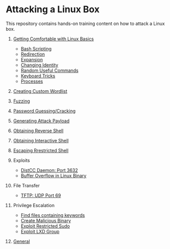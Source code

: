 # Attacking a Linux Box

This repository contains hands-on training content on how to attack a Linux box.

1. [Getting Comfortable with Linux Basics](getting_comfortable_with_linux_basics/README.md)
   * [Bash Scripting](getting_comfortable_with_linux_basics/documentation/bash_scripting/README.md)
   * [Redirection](getting_comfortable_with_linux_basics/documentation/redirection/README.md)
   * [Expansion](getting_comfortable_with_linux_basics/documentation/expansion/README.md)
   * [Changing Identity](getting_comfortable_with_linux_basics/documentation/changing_identity/README.md)
   * [Random Useful Commands](getting_comfortable_with_linux_basics/documentation/commands/README.md)
   * [Keyboard Tricks](getting_comfortable_with_linux_basics/documentation/keyboard_tricks/README.md)
   * [Processes](getting_comfortable_with_linux_basics/documentation/processes/README.md)

2. [Creating Custom Wordlist](creating_custom_wordlist/README.md)
3. [Fuzzing](fuzzing/README.md)
4. [Password Guessing/Cracking](password_guessing/README.md)
5. [Generating Attack Payload](generating_attack_payload/README.md)
6. [Obtaining Reverse Shell](obtaining_reverse_shell/README.md)
7. [Obtaining Interactive Shell](obtaining_interactive_shell/README.md)
8. [Escaping Rrestricted Shell](escaping_restricted_shell/README.md)
9. Exploits
   * [DistCC Daemon: Port 3632](exploits/distccd_3632/README.md)
   * [Buffer Overflow in Linux Binary](exploits//buffer_overflow_linux/README.md)
10. File Transfer
    * [TFTP: UDP Port 69](file_transfer/tftp_udp69/README.md)
11. Privilege Escalation
    * [Find files containing keywords]()
    * [Create Malicious Binary](linux_privilege_escalation/malicious_binary/README.md)
    * [Exploit Restricted Sudo](linux_privilege_escalation/restricted_sudo/README.md)
    * [Exploit LXD Group](linux_privilege_escalation/lxd_group/README.md)
12. [General](general/README.md)